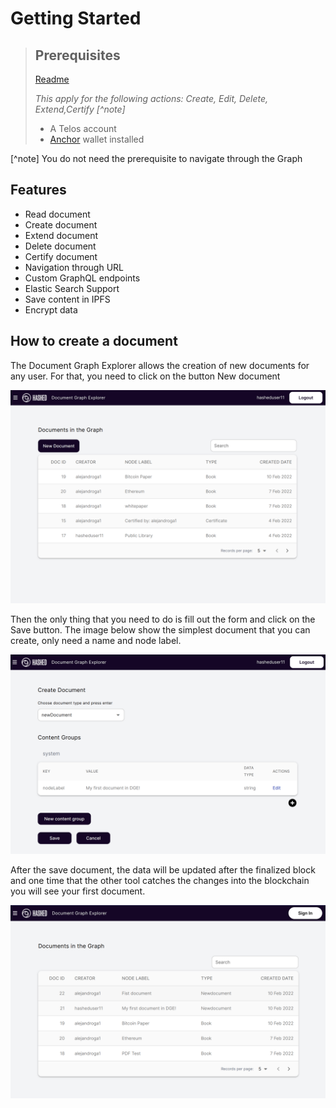 # Getting Started
> ## Prerequisites
> [Readme](https://dge.hashed.systems/explore?document_id=0&endpoint=https%3A%2F%2Fhashed.systems%2Falpha-dg-mainnet%2Fgraphql)
>
> *This apply for the following actions:*
> *Create, Edit, Delete, Extend,Certify [^note]*
>
> * A Telos account
> * [Anchor](https://greymass.com/en/anchor/)  wallet installed
>
[^note] You do not need the prerequisite to navigate through the Graph
## Features
* Read document 
* Create document
* Extend document
* Delete document
* Certify document
* Navigation through URL
* Custom GraphQL endpoints
* Elastic Search Support
* Save content in IPFS
* Encrypt data
## How to create a document
The Document Graph Explorer allows the creation of new documents for any user. For that, you need to click on the button New document


![New document example](./images/newDocument.png)

Then the only thing that you need to do is fill out the form and click on the Save button. The image below show the simplest document that you can create, only need a name and node label.


![Create form example](./images/createForm.png)

After the save document, the data will be updated after the finalized block and one time that the other tool catches the changes into the blockchain you will see your first document.


![Success example](./images/creatingSuccess.png)


